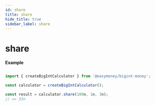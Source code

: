 ```yaml
---
id: share
title: share
hide_title: true
sidebar_label: share
---
```


# share

**Example**

```js

import { createBigIntCalculator } from '@easymoney/bigint-money';

const calculator = createBigIntCalculator();

const result = calculator.share(100n, 1n, 3n);
// => 33n

```